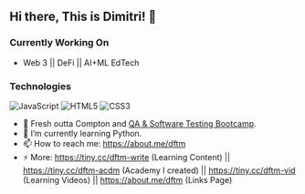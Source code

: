 ## Hi there, This is Dimitri! 👋



### Currently Working On
* Web 3 || DeFi || AI+ML EdTech



### Technologies
![JavaScript](https://img.shields.io/badge/javascript-%23323330.svg?style=for-the-badge&logo=javascript&logoColor=%23F7DF1E)
![HTML5](https://img.shields.io/badge/html5-%23E34F26.svg?style=for-the-badge&logo=html5&logoColor=white)
![CSS3](https://img.shields.io/badge/css3-%231572B6.svg?style=for-the-badge&logo=css3&logoColor=white)



- 🔭 Fresh outta Compton and [QA & Software Testing Bootcamp](https://www.workearly.gr/qa-automation-software-testing-school).
- 🌱 I’m currently learning Python.
- 📫 How to reach me: https://about.me/dftm
- ⚡ More: https://tiny.cc/dftm-write (Learning Content) || https://tiny.cc/dftm-acdm (Academy I created) || https://tiny.cc/dftm-vid (Learning Videos) || https://about.me/dftm (Links Page)
